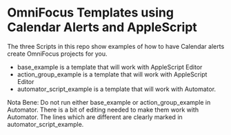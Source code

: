 # OmniFocus Templates using Calendar Alerts and AppleScript

The three Scripts in this repo show examples of how to have Calendar alerts create OmniFocus projects for you.

- base_example is a template that will work with AppleScript Editor
- action_group_example is a template that will work with AppleScript Editor
- automator_script_example is a template that will work with Automator.

Nota Bene: Do not run either base_example or action_group_example in Automator. There is a bit of editing needed to make them work with Automator. The lines which are different are clearly marked in automator_script_example.


